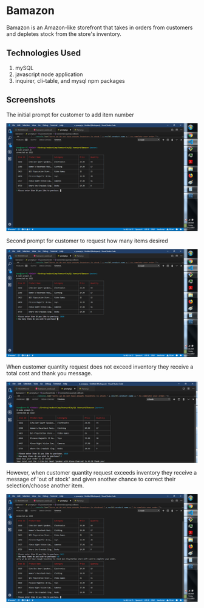 # Bamazon

<p>Bamazon is an Amazon-like storefront that takes in orders from customers and depletes stock from the store's inventory.</p>

<h2>Technologies Used</h2>
<ol>
<li>mySQL</li>
<li>javascript node application</li>
<li>inquirer, cli-table, and mysql npm packages</li>
</ol>

<h2>Screenshots</h2>
<p> The initial prompt for customer to add item number</p>
<img src="images/prompt.png" alt="prompt">
<p> Second prompt for customer to request how many items desired</p>
<img src="images/prompt1.png" alt="prompt1">
<p> When customer quantity request does not exceed inventory they receive a total cost and thank you message.</p>
<img src="images/inStock.png" alt="inStock">
<p> However, when customer quantity request exceeds inventory they receive a message of 'out of stock' and given another chance to correct their selection/choose another item.</p>
<img src="images/outOfStock.png" alt="outOfStock">